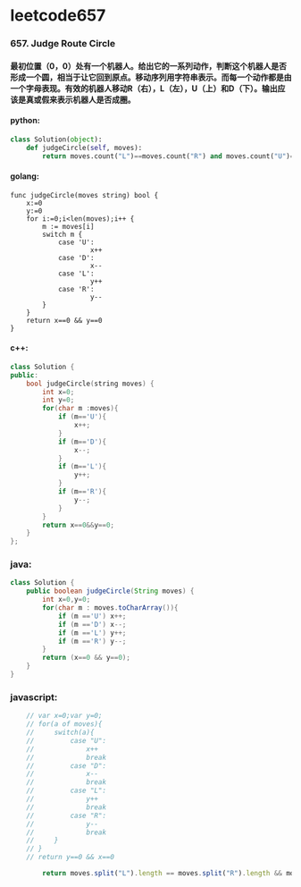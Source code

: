 # leetcode657

### 657. Judge Route Circle
#### 最初位置（0，0）处有一个机器人。给出它的一系列动作，判断这个机器人是否形成一个圆，相当于让它回到原点。移动序列用字符串表示。而每一个动作都是由一个字母表现。有效的机器人移动R（右），L（左），U（上）和D（下）。输出应该是真或假来表示机器人是否成圈。


#### python:

```python
class Solution(object):
    def judgeCircle(self, moves):
        return moves.count("L")==moves.count("R") and moves.count("U")==moves.count("D")
```

#### golang:
```golang
func judgeCircle(moves string) bool {
    x:=0
    y:=0
    for i:=0;i<len(moves);i++ {
        m := moves[i]
        switch m {
            case 'U':
                    x++
            case 'D':
                    x--
            case 'L':
                    y++
            case 'R':
                    y--
        }
    }
    return x==0 && y==0
}
```

#### c++:
```c++
class Solution {
public:
    bool judgeCircle(string moves) {
        int x=0;
        int y=0;
        for(char m :moves){
            if (m=='U'){
                x++;
            }
            if (m=='D'){
                x--;
            }
            if (m=='L'){
                y++;
            }
            if (m=='R'){
                y--;
            }
        }
        return x==0&&y==0;
    }
};
```

### java:
```java
class Solution {
    public boolean judgeCircle(String moves) {
        int x=0,y=0;
        for(char m : moves.toCharArray()){
            if (m =='U') x++;
            if (m =='D') x--;
            if (m =='L') y++;
            if (m =='R') y--;
        }
        return (x==0 && y==0);
    }
}
```




### javascript:
```javascript
    // var x=0;var y=0;
    // for(a of moves){
    //     switch(a){
    //         case "U":
    //             x++
    //             break
    //         case "D":
    //             x--
    //             break
    //         case "L":
    //             y++
    //             break
    //         case "R":
    //             y--
    //             break
    //     }
    // }
    // return y==0 && x==0

        return moves.split("L").length == moves.split("R").length && moves.split("U").length == moves.split("D").length;
```